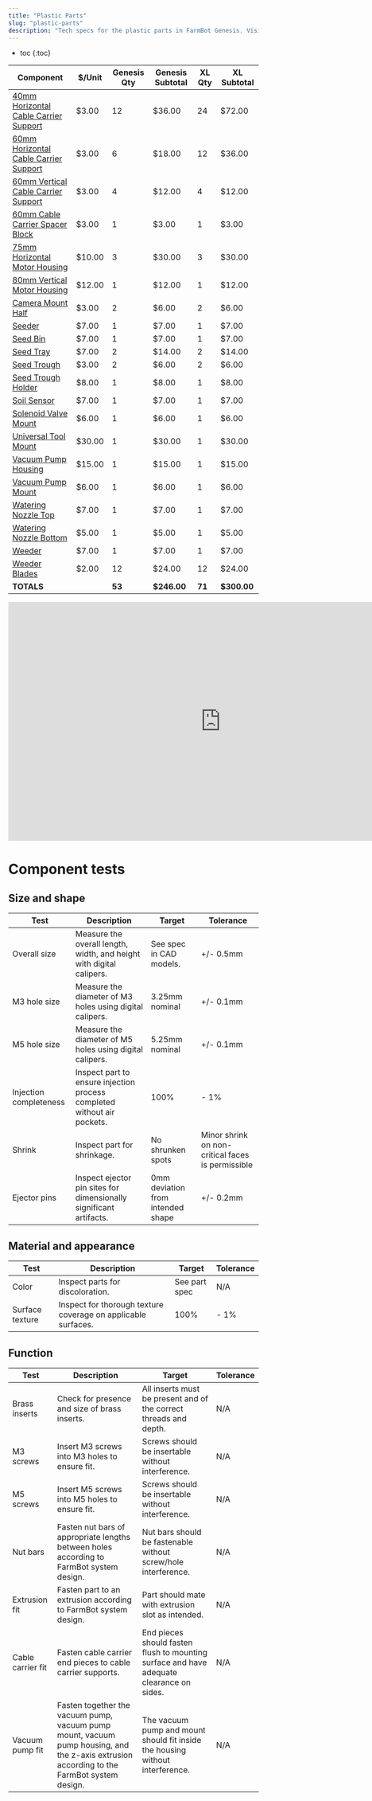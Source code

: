 ```yaml
---
title: "Plastic Parts"
slug: "plastic-parts"
description: "Tech specs for the plastic parts in FarmBot Genesis. Visit [our shop](http://shop.farm.bot) to purchase parts."
---
```


* toc
{:toc}

|Component|$/Unit|Genesis Qty|Genesis Subtotal|XL Qty|XL Subtotal|
|---------|------|-----------|----------------|------|-----------|
|[40mm Horizontal Cable Carrier Support](plastic-parts/cable-carrier-supports.md#40mm-horizontal-cable-carrier-support)|$3.00|12|$36.00|24|$72.00
|[60mm Horizontal Cable Carrier Support](plastic-parts/cable-carrier-supports.md#60mm-horizontal-cable-carrier-support)|$3.00|6|$18.00|12|$36.00
|[60mm Vertical Cable Carrier Support](plastic-parts/cable-carrier-supports.md#60mm-vertical-cable-carrier-support)|$3.00|4|$12.00|4|$12.00
|[60mm Cable Carrier Spacer Block](plastic-parts/cable-carrier-supports.md#60mm-cable-carrier-spacer-block)|$3.00|1|$3.00|1|$3.00
|[75mm Horizontal Motor Housing](plastic-parts/motor-housings.md#75mm-horizontal-motor-housing)|$10.00|3|$30.00|3|$30.00
|[80mm Vertical Motor Housing](plastic-parts/motor-housings.md#80mm-vertical-motor-housing)|$12.00|1|$12.00|1|$12.00
|[Camera Mount Half](plastic-parts/camera-mount.md#camera-mount-half)|$3.00|2|$6.00|2|$6.00
|[Seeder](plastic-parts/seeder.md#seeder)|$7.00|1|$7.00|1|$7.00
|[Seed Bin](plastic-parts/seed-containers.md#seed-bin)|$7.00|1|$7.00|1|$7.00
|[Seed Tray](plastic-parts/seed-containers.md#seed-tray)|$7.00|2|$14.00|2|$14.00
|[Seed Trough](plastic-parts/seed-containers.md#seed-trough)|$3.00|2|$6.00|2|$6.00
|[Seed Trough Holder](plastic-parts/seed-containers.md#seed-trough-holder)|$8.00|1|$8.00|1|$8.00
|[Soil Sensor](plastic-parts/soil-sensor.md#soil-sensor)|$7.00|1|$7.00|1|$7.00
|[Solenoid Valve Mount](plastic-parts/solenoid-valve-mount.md#solenoid-valve-mount)|$6.00|1|$6.00|1|$6.00
|[Universal Tool Mount](plastic-parts/utm.md#universal-tool-mount)|$30.00|1|$30.00|1|$30.00
|[Vacuum Pump Housing](plastic-parts/vacuum-pump.md#vacuum-pump-housing)|$15.00|1|$15.00|1|$15.00
|[Vacuum Pump Mount](plastic-parts/vacuum-pump.md#vacuum-pump-mount)|$6.00|1|$6.00|1|$6.00
|[Watering Nozzle Top](plastic-parts/watering-nozzle.md#watering-nozzle-top)|$7.00|1|$7.00|1|$7.00
|[Watering Nozzle Bottom](plastic-parts/watering-nozzle.md#watering-nozzle-bottom)|$5.00|1|$5.00|1|$5.00
|[Weeder](plastic-parts/weeder.md#weeder)|$7.00|1|$7.00|1|$7.00
|[Weeder Blades](plastic-parts/weeder.md#weeder-blades)|$2.00|12|$24.00|12|$24.00
|**TOTALS**||**53**|**$246.00**|**71**|**$300.00**

<iframe width="854" height="480" src="https://www.youtube.com/embed/ODUmjM1LhTA" frameborder="0" allow="accelerometer; autoplay; clipboard-write; encrypted-media; gyroscope; picture-in-picture" allowfullscreen></iframe>

# Component tests

## Size and shape

|Test         |Description  |Target       |Tolerance    |
|-------------|-------------|-------------|-------------|
|Overall size |Measure the overall length, width, and height with digital calipers.|See spec in CAD models.|+/- 0.5mm
|M3 hole size |Measure the diameter of M3 holes using digital calipers.|3.25mm nominal|+/- 0.1mm
|M5 hole size |Measure the diameter of M5 holes using digital calipers.|5.25mm nominal|+/- 0.1mm
|Injection completeness|Inspect part to ensure injection process completed without air pockets.|100%|- 1%
|Shrink       |Inspect part for shrinkage.|No shrunken spots|Minor shrink on non-critical faces is permissible
|Ejector pins |Inspect ejector pin sites for dimensionally significant artifacts.|0mm deviation from intended shape|+/- 0.2mm

## Material and appearance

|Test         |Description  |Target       |Tolerance    |
|-------------|-------------|-------------|-------------|
|Color        |Inspect parts for discoloration.|See part spec|N/A
|Surface texture|Inspect for thorough texture coverage on applicable surfaces.|100%|- 1%

## Function

|Test         |Description  |Target       |Tolerance    |
|-------------|-------------|-------------|-------------|
|Brass inserts|Check for presence and size of brass inserts.|All inserts must be present and of the correct threads and depth.|N/A
|M3 screws    |Insert M3 screws into M3 holes to ensure fit.|Screws should be insertable without interference.|N/A
|M5 screws    |Insert M5 screws into M5 holes to ensure fit.|Screws should be insertable without interference.|N/A
|Nut bars     |Fasten nut bars of appropriate lengths between holes according to FarmBot system design.|Nut bars should be fastenable without screw/hole interference.|N/A
|Extrusion fit|Fasten part to an extrusion according to FarmBot system design.|Part should mate with extrusion slot as intended.|N/A
|Cable carrier fit|Fasten cable carrier end pieces to cable carrier supports.|End pieces should fasten flush to mounting surface and have adequate clearance on sides.|N/A
|Vacuum pump fit|Fasten together the vacuum pump, vacuum pump mount, vacuum pump housing, and the z-axis extrusion according to the FarmBot system design.|The vacuum pump and mount should fit inside the housing without interference.|N/A

